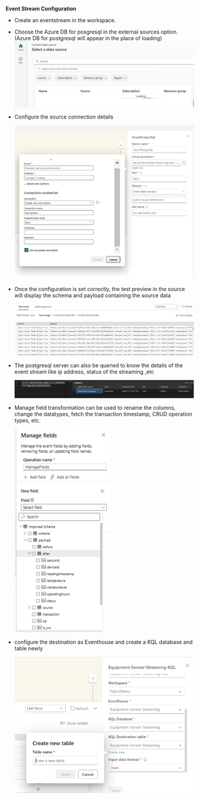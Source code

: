 **Event Stream Configuration**

- Create an eventstream in the workspace.
- Choose the Azure DB for posgresql in the external sources option. 
        (Azure DB for postgresql will appear in the place of loading)
    ![choose_source](images\choose_source.png)
- Configure the source connection details

    ![source_server](images\source_server.png)

- Once the configuration is set correctly, the test preview in the source will display the schema and payload containing the source data

    ![source_preview](images\source_preview.png)

- The postgresql server can also be queried to know the details of the event stream like ip address, status of the streaming ,etc

    ![replication_state](images\replication_state.png)

- Manage field transformation can be used to rename the columns, change the datatypes, fetch the transaction timestamp, CRUD operation types, etc.

    ![manage_field](images\manage_field.png)

- configure the destination as Eventhouse and create a KQL database and table newly

    ![kql_destination](images\kql_destination.png)